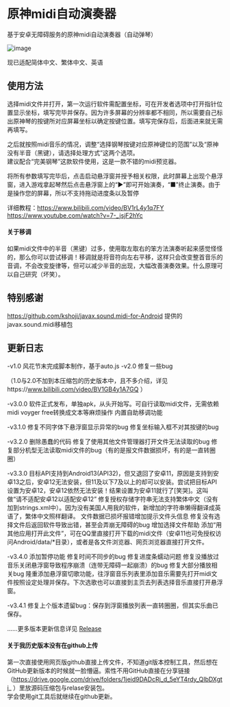 # 原神midi自动演奏器
基于安卓无障碍服务的原神midi自动演奏器（自动弹琴）  

![image](https://github.com/weixiansen574/Genshin-Lyre-midi-player/blob/main/screenshot.jpg)

现已适配简体中文、繁体中文、英语
## 使用方法
选择midi文件并打开，第一次运行软件需配置坐标，可在开发者选项中打开指针位置显示坐标，填写完毕并保存。因为许多屏幕的分辨率都不相同，所以需要自己标出原神琴的按键所对应屏幕坐标以确定按键位置。填写完保存后，后面进来就无需再填写。 

之后就按照midi音乐的情况，调整“选择钢琴按键对应原神键位的范围”以及“原神没有半音（黑键），请选择处理方式”这两个选项。  
建议配合“完美钢琴”这款软件使用，这是一款不错的midi预览器。  

将所有参数填写完毕后，点击启动悬浮窗并授予相关权限，此时屏幕上出现个悬浮窗，进入游戏拿起琴然后点击悬浮窗上的“▶”即可开始演奏，“■”终止演奏。由于是操作您的屏幕，所以不支持拖动进度条以及暂停

详细教程：https://www.bilibili.com/video/BV1rL4y1q7FY  
https://www.youtube.com/watch?v=7-_jsjF2hYc
#### 关于移调
如果midi文件中的半音（黑键）过多，使用取左取右的笨方法演奏听起来感觉怪怪的，那么你可以尝试移调！移调就是将音符向左右平移，这样只会改变整首音乐的音调，不会改变旋律等，但可以减少半音的出现，大幅改善演奏效果。什么原理可以自己研究（坏笑）。

## 特别感谢
https://github.com/kshoji/javax.sound.midi-for-Android 提供的javax.sound.midi移植包

## 更新日志
-v1.0
风花节末完成脚本制作，基于auto.js
-v2.0
修复一些bug

（1.0与2.0不加到本压缩包的历史版本中，且不多介绍，详见https://www.bilibili.com/video/BV1GB4y1A7GQ ）

-v3.0.0
软件正式发布，单独apk，从头开始写。可自行读取midi文件，无需依赖midi voyger free转换成文本等麻烦操作
内置自助移调功能

-v3.1.0
修复不同字体下悬浮窗显示异常的bug
修复坐标输入框不对其按键的bug

-v3.2.0
删除愚蠢的代码
修复了使用其他文件管理器打开文件无法读取的bug
修复部分机型无法读取midi文件的bug（有的是报文件数据损坏，有的是一直转圈圈）

-v3.3.0
目标API支持到Android13(API32)，但又退回了安卓11，原因是支持到安卓13之后，安卓12无法安装，但11及以下7及以上的却可以安装。尝试把目标API设置为安卓12，安卓12依然无法安装！结果设置为安卓11就行了[笑哭]。这叫做“请不适配安卓12以适配安卓12”
修复授权存储字符串无法支持繁体中文（没有加到strings.xml中）。因为没有美国人用我的软件，新增加的字符串懒得翻译成英语了，繁体中文照样翻译。
文件数据已损坏报错增加提示文件头信息
修复没有选择文件后返回软件导致出错，甚至会弄崩无障碍的bug
增加选择文件帮助
添加“用其他应用打开此文件”，可在QQ里直接打开下载的midi文件（安卓11也可免授权访问Android/data/*目录），或者是各文件浏览器、网页浏览器直接打开文件。

-v3.4.0
添加暂停功能
修复时间不同步的bug
修复进度条蠕动问题
修复没播放过音乐关闭悬浮窗导致程序崩溃（连带无障碍一起崩溃）的bug
修复大部分播放相关bug
隆重添加悬浮窗切歌功能，往浮窗音乐列表里添加音乐需要先打开midi文件按照设定处理并保存。下次选歌也可以直接到主页去列表选择音乐直接打开悬浮窗。

-v3.4.1
修复上个版本遗留bug：保存到浮窗播放列表一直转圈圈，但其实乐曲已保存。



……更多版本更新信息详见 [Release](https://github.com/weixiansen574/Genshin-Lyre-midi-player/releases)



#### 关于我历史版本没有在github上传
第一次直接使用网页版github直接上传文件，不知道git版本控制工具，然后想在GitHub更新版本的时候就一脸懵逼。索性不用GitHub直接在分享链接（https://drive.google.com/drive/folders/1jeid9DADcRj_d_5eYT4rdy_QIbDXgti_ ）里放源码压缩包与relase安装包。  
学会使用git工具后就继续在github更新。